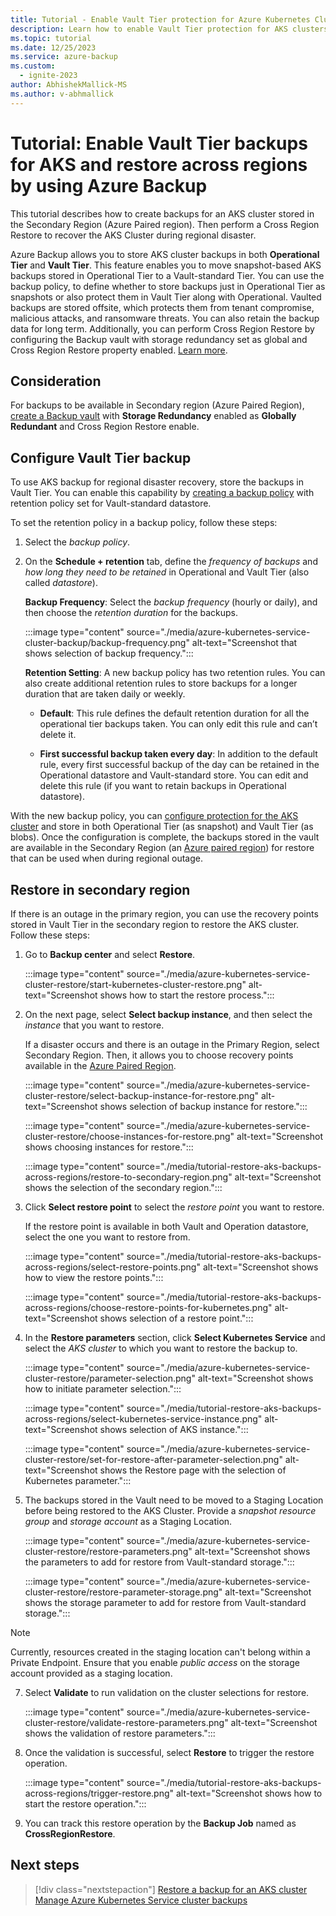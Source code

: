 ```yaml
---
title: Tutorial - Enable Vault Tier protection for Azure Kubernetes Cluster (AKS) clusters and restore backups in secondary region using Azure Backup
description: Learn how to enable Vault Tier protection for AKS clusters and restore backups in secondary region using Azure Backup.
ms.topic: tutorial
ms.date: 12/25/2023
ms.service: azure-backup
ms.custom:
  - ignite-2023
author: AbhishekMallick-MS
ms.author: v-abhmallick
---
```


# Tutorial: Enable Vault Tier backups for AKS and restore across regions by using Azure Backup

This tutorial describes how to create backups for an AKS cluster stored in the Secondary Region (Azure Paired region). Then perform a Cross Region Restore to recover the AKS Cluster during regional disaster.

Azure Backup allows you to store AKS cluster backups in both **Operational Tier** and **Vault Tier**. This feature enables you to move snapshot-based AKS backups stored in Operational Tier to a Vault-standard Tier. You can use the backup policy, to define whether to store backups just in Operational Tier as snapshots or also protect them in Vault Tier along with Operational. Vaulted backups are stored offsite, which protects them from tenant compromise, malicious attacks, and ransomware threats. You can also retain the backup data for long term. Additionally, you can perform Cross Region Restore by configuring the Backup vault with storage redundancy set as global and Cross Region Restore property enabled. [Learn more](azure-kubernetes-service-backup-overview.md). 

## Consideration

For backups to be available in Secondary region (Azure Paired Region), [create a Backup vault](create-manage-backup-vault.md#create-backup-vault) with **Storage Redundancy** enabled as **Globally Redundant** and Cross Region Restore enable.

## Configure Vault Tier backup

To use AKS backup for regional disaster recovery, store the backups in Vault Tier. You can enable this capability by [creating a backup policy](azure-kubernetes-service-cluster-backup.md#create-a-backup-policy) with retention policy set for Vault-standard datastore.

To set the retention policy in a backup policy, follow these steps:

1. Select the *backup policy*.

1. On the **Schedule + retention** tab, define the *frequency of backups* and *how long they need to be retained* in Operational and Vault Tier (also called *datastore*).

   **Backup Frequency**: Select the *backup frequency* (hourly or daily), and then choose the *retention duration* for the backups.

   :::image type="content" source="./media/azure-kubernetes-service-cluster-backup/backup-frequency.png" alt-text="Screenshot that shows selection of backup frequency.":::

   **Retention Setting**: A new backup policy has two retention rules. You can also create additional retention rules to store backups for a longer duration that are taken daily or weekly.

   - **Default**: This  rule defines the default retention duration for all the operational tier backups taken. You can only edit this rule and  can’t delete it.

   - **First successful backup taken every day**: In addition to the default rule, every first successful backup of the day can be retained in the Operational datastore and Vault-standard store. You can edit and delete this rule (if you want to retain backups in Operational datastore).

With the new backup policy, you can [configure protection for the AKS cluster](azure-kubernetes-service-cluster-backup.md#configure-backup) and store in both Operational Tier (as snapshot) and Vault Tier (as blobs). Once the configuration is complete, the backups stored in the vault are available in the Secondary Region (an [Azure paired region](../reliability/cross-region-replication-azure.md#azure-paired-regions)) for restore that can be used when during regional outage.


## Restore in secondary region

If there is an outage in the primary region, you can use the recovery points stored in Vault Tier in the secondary region to restore the AKS cluster.
Follow these steps:

1. Go to **Backup center** and select **Restore**.

   :::image type="content" source="./media/azure-kubernetes-service-cluster-restore/start-kubernetes-cluster-restore.png" alt-text="Screenshot shows how to start the restore process.":::

2. On the next page, select **Select backup instance**, and then select the *instance* that you want to restore.

   If a disaster occurs and there is an outage in the Primary Region, select Secondary Region. Then, it allows you to choose recovery points available in the [Azure Paired Region](../reliability/cross-region-replication-azure.md#azure-paired-regions). 

   :::image type="content" source="./media/azure-kubernetes-service-cluster-restore/select-backup-instance-for-restore.png" alt-text="Screenshot shows selection of backup instance for restore.":::

   :::image type="content" source="./media/azure-kubernetes-service-cluster-restore/choose-instances-for-restore.png" alt-text="Screenshot shows choosing instances for restore.":::
   
   :::image type="content" source="./media/tutorial-restore-aks-backups-across-regions/restore-to-secondary-region.png" alt-text="Screenshot shows the selection of the secondary region.":::

3. Click **Select restore point** to select the *restore point* you want to restore. 

   If the restore point is available in both Vault and Operation datastore, select the one you want to restore from.

   :::image type="content" source="./media/tutorial-restore-aks-backups-across-regions/select-restore-points.png" alt-text="Screenshot shows how to view the restore points.":::

   :::image type="content" source="./media/tutorial-restore-aks-backups-across-regions/choose-restore-points-for-kubernetes.png" alt-text="Screenshot shows selection of a restore point.":::


4. In the **Restore parameters** section, click **Select Kubernetes Service** and select the *AKS cluster* to which you want to restore the backup to.

   :::image type="content" source="./media/azure-kubernetes-service-cluster-restore/parameter-selection.png" alt-text="Screenshot shows how to initiate parameter selection.":::

   :::image type="content" source="./media/tutorial-restore-aks-backups-across-regions/select-kubernetes-service-instance.png" alt-text="Screenshot shows selection of AKS instance.":::

   :::image type="content" source="./media/azure-kubernetes-service-cluster-restore/set-for-restore-after-parameter-selection.png" alt-text="Screenshot shows the Restore page with the selection of Kubernetes parameter.":::


6. The backups stored in the Vault need to be moved to a Staging Location before being restored to the AKS Cluster. Provide a *snapshot resource group* and *storage account* as a Staging Location.

   :::image type="content" source="./media/azure-kubernetes-service-cluster-restore/restore-parameters.png" alt-text="Screenshot shows the parameters to add for restore from Vault-standard storage.":::

   :::image type="content" source="./media/azure-kubernetes-service-cluster-restore/restore-parameter-storage.png" alt-text="Screenshot shows the storage parameter to add for restore from Vault-standard storage.":::

>[!Note]
>Currently, resources created in the staging location can't belong within a Private Endpoint. Ensure that you enable _public access_ on the storage account provided as a staging location.

7. Select **Validate** to run validation on the cluster selections for restore.

   :::image type="content" source="./media/azure-kubernetes-service-cluster-restore/validate-restore-parameters.png" alt-text="Screenshot shows the validation of restore parameters.":::


8. Once the validation is successful, select **Restore** to trigger the restore operation.

   :::image type="content" source="./media/tutorial-restore-aks-backups-across-regions/trigger-restore.png" alt-text="Screenshot shows how to start the restore operation.":::

9. You can track this restore operation by the **Backup Job** named as **CrossRegionRestore**.

## Next steps

> [!div class="nextstepaction"]
> [Restore a backup for an AKS cluster](./azure-kubernetes-service-cluster-restore.md)
> [Manage Azure Kubernetes Service cluster backups](azure-kubernetes-service-cluster-manage-backups.md)
